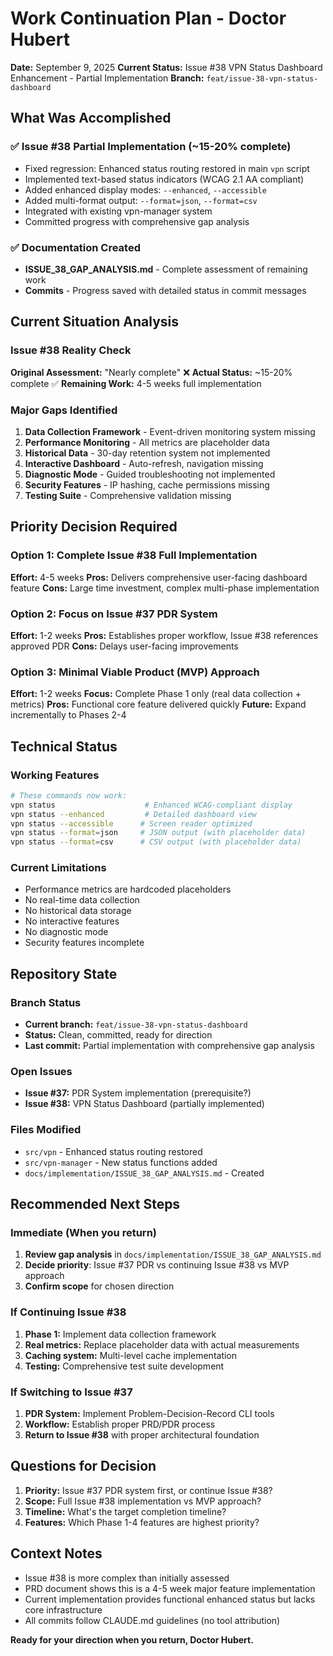 # Work Continuation Plan - Doctor Hubert

**Date:** September 9, 2025
**Current Status:** Issue #38 VPN Status Dashboard Enhancement - Partial Implementation
**Branch:** `feat/issue-38-vpn-status-dashboard`

## What Was Accomplished

### ✅ Issue #38 Partial Implementation (~15-20% complete)
- Fixed regression: Enhanced status routing restored in main `vpn` script
- Implemented text-based status indicators (WCAG 2.1 AA compliant)
- Added enhanced display modes: `--enhanced`, `--accessible`
- Added multi-format output: `--format=json`, `--format=csv`
- Integrated with existing vpn-manager system
- Committed progress with comprehensive gap analysis

### ✅ Documentation Created
- **ISSUE_38_GAP_ANALYSIS.md** - Complete assessment of remaining work
- **Commits** - Progress saved with detailed status in commit messages

## Current Situation Analysis

### Issue #38 Reality Check
**Original Assessment:** "Nearly complete" ❌
**Actual Status:** ~15-20% complete ✅
**Remaining Work:** 4-5 weeks full implementation

### Major Gaps Identified
1. **Data Collection Framework** - Event-driven monitoring system missing
2. **Performance Monitoring** - All metrics are placeholder data
3. **Historical Data** - 30-day retention system not implemented
4. **Interactive Dashboard** - Auto-refresh, navigation missing
5. **Diagnostic Mode** - Guided troubleshooting not implemented
6. **Security Features** - IP hashing, cache permissions missing
7. **Testing Suite** - Comprehensive validation missing

## Priority Decision Required

### Option 1: Complete Issue #38 Full Implementation
**Effort:** 4-5 weeks
**Pros:** Delivers comprehensive user-facing dashboard feature
**Cons:** Large time investment, complex multi-phase implementation

### Option 2: Focus on Issue #37 PDR System
**Effort:** 1-2 weeks
**Pros:** Establishes proper workflow, Issue #38 references approved PDR
**Cons:** Delays user-facing improvements

### Option 3: Minimal Viable Product (MVP) Approach
**Effort:** 1-2 weeks
**Focus:** Complete Phase 1 only (real data collection + metrics)
**Pros:** Functional core feature delivered quickly
**Future:** Expand incrementally to Phases 2-4

## Technical Status

### Working Features
```bash
# These commands now work:
vpn status                    # Enhanced WCAG-compliant display
vpn status --enhanced         # Detailed dashboard view
vpn status --accessible      # Screen reader optimized
vpn status --format=json     # JSON output (with placeholder data)
vpn status --format=csv      # CSV output (with placeholder data)
```

### Current Limitations
- Performance metrics are hardcoded placeholders
- No real-time data collection
- No historical data storage
- No interactive features
- No diagnostic mode
- Security features incomplete

## Repository State

### Branch Status
- **Current branch:** `feat/issue-38-vpn-status-dashboard`
- **Status:** Clean, committed, ready for direction
- **Last commit:** Partial implementation with comprehensive gap analysis

### Open Issues
- **Issue #37:** PDR System implementation (prerequisite?)
- **Issue #38:** VPN Status Dashboard (partially implemented)

### Files Modified
- `src/vpn` - Enhanced status routing restored
- `src/vpn-manager` - New status functions added
- `docs/implementation/ISSUE_38_GAP_ANALYSIS.md` - Created

## Recommended Next Steps

### Immediate (When you return)
1. **Review gap analysis** in `docs/implementation/ISSUE_38_GAP_ANALYSIS.md`
2. **Decide priority**: Issue #37 PDR vs continuing Issue #38 vs MVP approach
3. **Confirm scope** for chosen direction

### If Continuing Issue #38
1. **Phase 1:** Implement data collection framework
2. **Real metrics:** Replace placeholder data with actual measurements
3. **Caching system:** Multi-level cache implementation
4. **Testing:** Comprehensive test suite development

### If Switching to Issue #37
1. **PDR System:** Implement Problem-Decision-Record CLI tools
2. **Workflow:** Establish proper PRD/PDR process
3. **Return to Issue #38** with proper architectural foundation

## Questions for Decision

1. **Priority:** Issue #37 PDR system first, or continue Issue #38?
2. **Scope:** Full Issue #38 implementation vs MVP approach?
3. **Timeline:** What's the target completion timeline?
4. **Features:** Which Phase 1-4 features are highest priority?

## Context Notes

- Issue #38 is more complex than initially assessed
- PRD document shows this is a 4-5 week major feature implementation
- Current implementation provides functional enhanced status but lacks core infrastructure
- All commits follow CLAUDE.md guidelines (no tool attribution)

**Ready for your direction when you return, Doctor Hubert.**
